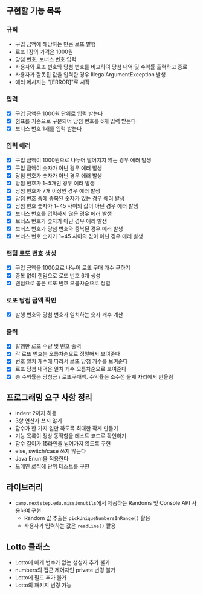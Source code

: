 ## 구현할 기능 목록

### 규칙
- 구입 금액에 해당하는 만큼 로또 발행
- 로또 1장의 가격은 1000원
- 당첨 번호, 보너스 번호 입력
- 사용자와 로또 번호와 당첨 번호를 비교하여 당첨 내역 및 수익률 출력하고 종료
- 사용자가 잘못된 값을 입력한 경우 IllegalArgumentException 발생
- 에러 메시지는 "[ERROR]"로 시작
### 입력
- [X] 구입 금액은 1000원 단위로 입력 받는다
- [X] 쉼표를 기준으로 구분되어 당첨 번호를 6개 입력 받는다
- [X] 보너스 번호 1개를 입력 받는다
### 입력 에러
- [X] 구입 금액이 1000원으로 나누어 떨어지지 않는 경우 에러 발생
- [X] 구입 금액이 숫자가 아닌 경우 에러 발생
- [X] 당첨 번호가 숫자가 아닌 경우 에러 발생
- [X] 당첨 번호가 1~5개인 경우 에러 발생
- [X] 당첨 번호가 7개 이상인 경우 에러 발생
- [X] 당첨 번호 중에 중복된 숫자가 있는 경우 에러 발생
- [X] 당첨 번호 숫자가 1~45 사이의 값이 아닌 경우 에러 발생
- [X] 보너스 번호를 입력하지 않은 경우 에러 발생
- [X] 보너스 번호가 숫자가 아닌 경우 에러 발생
- [X] 보너스 번호가 당첨 번호와 중복된 경우 에러 발생
- [X] 보너스 번호 숫자가 1~45 사이의 값이 아닌 경우 에러 발생
### 랜덤 로또 번호 생성
- [X] 구입 금액을 1000으로 나누어 로또 구매 개수 구하기
- [X] 중복 없이 랜덤으로 로또 번호 6개 생성
- [X] 랜덤으로 뽑은 로또 번호 오름차순으로 정렬
### 로또 당첨 금액 확인
- [X] 발행 번호와 당첨 번호가 일치하는 숫자 개수 계산
### 출력
- [X] 발행한 로또 수량 및 번호 출력
- [X] 각 로또 번호는 오름차순으로 정렬해서 보여준다
- [X] 번호 일치 개수에 따라서 로또 당첨 개수를 보여준다 
- [X] 로또 당첨 내역은 일치 개수 오름차순으로 보여준다
- [X] 총 수익률은 당첨금 / 로또구매액. 수익률은 소수점 둘째 자리에서 반올림

## 프로그래밍 요구 사항 정리
- indent 2까지 허용
- 3항 연산자 쓰지 않기
- 함수가 한 가지 일만 하도록 최대한 작게 만들기
- 기능 목록이 정상 동작함을 테스트 코드로 확인하기
- 함수 길이가 15라인을 넘어가지 않도록 구현
- else, switch/case 쓰지 않는다
- Java Enum을 적용한다
- 도메인 로직에 단위 테스트를 구현

## 라이브러리
- `camp.nextstep.edu.missionutils`에서 제공하는 Randoms 및 Console API 사용하여 구현
  - Random 값 추출은 `pickUniqueNumbersInRange()` 활용
  - 사용자가 입력하는 값은 `readLine()` 활용

## Lotto 클래스
- Lotto에 매개 변수가 없는 생성자 추가 불가
- numbers의 접근 제어자인 private 변경 불가
- Lotto에 필드 추가 불가
- Lotto의 패키지 변경 가능